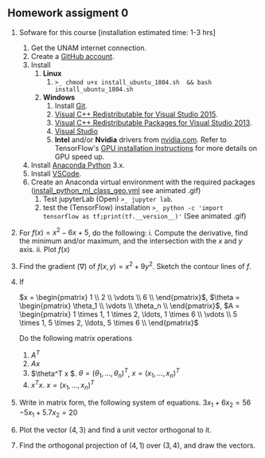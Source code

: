 ## Homework assigment 0

1. Sofware for this course [installation estimated time: 1-3 hrs]
   1. Get the UNAM internet connection.
   2. Create a [GitHub account](https://github.com/join).
   3. Install
      1. **Linux**
         1. `>_ chmod u+x install_ubuntu_1804.sh  && bash install_ubuntu_1804.sh`
      2. **Windows**
         1. Install [Git](https://git-scm.com/downloads).
         2. [Visual C++ Redistributable for Visual Studio 2015](https://www.microsoft.com/en-us/download/details.aspx?id=48145).
         3. [Visual C++ Redistributable Packages for Visual Studio 2013](https://www.microsoft.com/en-us/download/details.aspx?id=40784).
         4. [Visual Studio](https://visualstudio.microsoft.com/downloads/?utm_medium=post-banner&utm_source=microsoft.com&utm_campaign=channel+banner&utm_content=launch+vs2019)
         5. **Intel** and/or **Nvidia** drivers from [nvidia.com](https://www.nvidia.com/Download/index.aspx?lang=en-us). Refer to TensorFlow's [GPU installation instructions](https://tensorflow.org/install/gpu) for more details on GPU speed up.
   4. Install [Anaconda Python](https://www.anaconda.com/distribution/) 3.x.
   5. Install [VSCode](https://code.visualstudio.com/download).
   6. Create an Anaconda virtual environment with the required packages ([install_python_ml_class_geo.yml](https://github.com/mathphysmx/teaching-ml/blob/master/install_python_ml_class_geo.yml) see animated .gif)
      1. Test jupyterLab (Open) `>_ jupyter lab`.
      2. test the (TensorFlow) installation `>_ python -c 'import tensorflow as tf;print(tf.__version__)'` (See animated .gif)

2. For $f(x) = x^2 - 6x + 5$, do the following:
   i. Compute the derivative, find the minimum and/or maximum, and the intersection with the $x$ and $y$ axis.
   ii. Plot $f(x)$

3. Find the gradient ($\nabla$) of $f(x, y) = x^2 + 9y^2$. Sketch the contour lines of $f$.

4. If 

   $x = \begin{pmatrix}
   1 \\
   2 \\
   \vdots \\
   6 \\
   \end{pmatrix}$, $\theta = \begin{pmatrix}
   \theta_1 \\
   \vdots \\
   \theta_n \\
   \end{pmatrix}$, $A = \begin{pmatrix}
   1 \times 1, 1 \times 2, \ldots, 1 \times 6 \\
   \vdots \\
   5 \times 1, 5 \times 2, \ldots, 5 \times 6 \\
   \end{pmatrix}$

   Do the following matrix operations

   1. $A^T$
   2. $Ax$
   3. $\theta^T x $. $\theta = (\theta_1, \ldots, \theta_n)^T$, $x = (x_1, \ldots, x_n)^T$
   4. $x^Tx$. $x = (x_1, \ldots, x_n)^T$
5. Write in matrix form, the following system of equations.
   $3x_1 + 6x_2 = 56$
   $-5x_1 + 5.7x_2 = 20$ 

6. Plot the vector $(4,3)$ and find a unit vector orthogonal to it.

7. Find the orthogonal projection of $(4, 1)$ over $(3,4)$, and draw the vectors.
